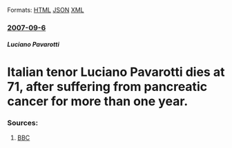 
Formats: [HTML](/news/2007/09/6/italian-tenor-luciano-pavarotti-dies-at-71-after-suffering-from-pancreatic-cancer-for-more-than-one-year.html)  [JSON](/news/2007/09/6/italian-tenor-luciano-pavarotti-dies-at-71-after-suffering-from-pancreatic-cancer-for-more-than-one-year.json)  [XML](/news/2007/09/6/italian-tenor-luciano-pavarotti-dies-at-71-after-suffering-from-pancreatic-cancer-for-more-than-one-year.xml)  

### [2007-09-6](/news/2007/09/6/index.md)

##### Luciano Pavarotti
#  Italian tenor Luciano Pavarotti dies at 71, after suffering from pancreatic cancer for more than one year. 




### Sources:

1. [BBC](http://news.bbc.co.uk/2/hi/entertainment/6981032.stm)
